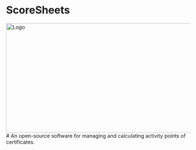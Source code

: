 # ScoreSheets
<img src="https://user-images.githubusercontent.com/36796068/216495907-bacfde09-d0e4-405b-ace6-2b9e37c5bc35.png" alt="Logo" width="1060" height="300">
<br>
# An open-source software for managing and calculating activity points of certificates.

